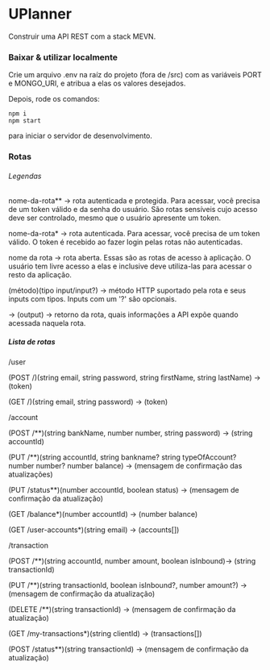 # UPlanner
Construir uma API REST com a stack MEVN.

### Baixar & utilizar localmente
Crie um arquivo .env na raíz do projeto (fora de /src) com as variáveis PORT e MONGO_URI, e atribua a elas os valores desejados.

Depois, rode os comandos:
```
npm i
npm start
```
para iniciar o servidor de desenvolvimento.

### Rotas
###### Legendas
nome-da-rota** -> rota autenticada e protegida. Para acessar, você precisa de um token válido
e da senha do usuário. São rotas sensíveis cujo acesso deve ser controlado, mesmo que o usuário
apresente um token.

nome-da-rota* -> rota autenticada. Para acessar, você precisa de um token válido. O token é recebido ao fazer login pelas rotas não autenticadas.

nome da rota -> rota aberta. Essas são as rotas de acesso à aplicação. O usuário tem livre
acesso a elas e inclusive deve utiliza-las para acessar o resto da aplicação.

(método)(tipo input/input?) -> método HTTP suportado pela rota e seus inputs com tipos. Inputs com um '?' são
opcionais.

-> (output) -> retorno da rota, quais informações a API expõe quando acessada naquela rota.

##### Lista de rotas
/user

  (POST /)(string email, string password, string firstName, string lastName) -> (token)

  (GET /)(string email, string password) -> (token)

/account

  (POST /**)(string bankName, number number, string password) -> (string accountId)

  (PUT /**)(string accountId, string bankname? string typeOfAccount? number number? number balance) -> (mensagem de confirmação das atualizações)

  (PUT /status**)(number accountId, boolean status) -> (mensagem de confirmação da atualização)

  (GET /balance*)(number accountId) -> (number balance)

  (GET /user-accounts*)(string email) -> (accounts[])

/transaction

  (POST /**)(string accountId, number amount, boolean isInbound)-> (string transactionId)

  (PUT /**)(string transactionId, boolean isInbound?, number amount?) -> (mensagem de confirmação da atualização)

  (DELETE /**)(string transactionId) -> (mensagem de confirmação da atualização)

  (GET /my-transactions*)(string clientId) -> (transactions[])

  (POST /status**)(string transactionId) -> (mensagem de confirmação da atualização)

